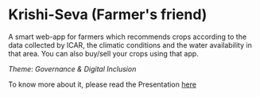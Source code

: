 # Krishi-Seva (Farmer's friend)
A smart web-app for farmers which recommends crops according to the data collected by ICAR, the climatic conditions and the water availability in that area. 
You can also buy/sell your crops using that app.

_Theme_:  *Governance & Digital Inclusion*

To know more about it, please read the Presentation [here](https://github.com/aksh98/Krishi-Seva/blob/master/krishi.pdf)   
